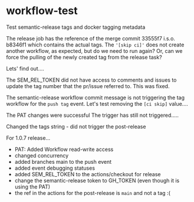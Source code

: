 # workflow-test

Test semantic-release tags and docker tagging metadata

The release job has the reference of the merge commit 33555f7 i.s.o. b8346f1 which contains the actual tags. The `'[skip ci]'` does not create another workflow, as expected, but do we need to run again? Or, can we force the pulling of the newly created tag from the release task?

Lets' find out....

The SEM_REL_TOKEN did not have access to comments and issues to update the tag number that the pr/issue referred to. This was fixed.

The semantic-release workflow commit message is not triggering the tag workflow for the `push tag` event. Let's test removing the `[ci skip]` value....

The PAT changes were successful
The trigger has still not triggered.....

Changed the tags string - did not trigger the post-release

For 1.0.7 release...

- PAT: Added Workflow read-write access
- changed concurrency
- added branches main to the push event
- added event debugging statuses
- added SEM_REL_TOKEN to the actions/checkout for release
- change the semantic-release token to GH_TOKEN (even though it is using the PAT)
- the ref in the actions for the post-release is `main` and not a tag :(
